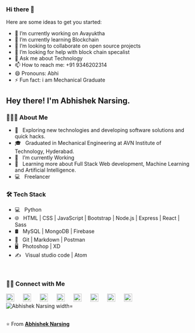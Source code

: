 ### Hi there 👋


Here are some ideas to get you started:

- 🔭 I’m currently working on Avayuktha
- 🌱 I’m currently learning Blockchain
- 👯 I’m looking to collaborate on open source projects
- 🤔 I’m looking for help with block chain specalist
- 💬 Ask me about Technology
- 📫 How to reach me: +91 9346202314
- 😄 Pronouns: Abhi
- ⚡ Fun fact: i am Mechanical Graduate



<h2> Hey there! I'm Abhishek Narsing.</h2>

<h3> 👨🏻‍💻 About Me </h3>

- 🤔 &nbsp; Exploring new technologies and developing software solutions and quick hacks.
- 🎓 &nbsp; Graduated in Mechanical Engineering at AVN Institute of Technology, Hyderabad.
- 🔭 &nbsp; I’m currently Working
- 🌱 &nbsp; Learning more about Full Stack Web development, Machine Learning and Artificial Intelligence.
- 💻 &nbsp; Freelancer

<h3>🛠 Tech Stack</h3>

- 💻 &nbsp; Python
- 🌐 &nbsp; HTML | CSS | JavaScript | Bootstrap | Node.js | Express | React | Sass
- 🛢 &nbsp; MySQL | MongoDB | Firebase
- 🔧 &nbsp; Git | Markdown | Postman
- 🖥 &nbsp; Photoshop | XD
- ✍️ &nbsp; Visual studio code | Atom

<br/>


<h3> 🤝🏻 Connect with Me </h3>

<a href="https://nabhishek.com"  style="margin-right: 20px; text-decoration:none;">
  <img alt="abhishek" width="22px" src="https://cdn.jsdelivr.net/npm/simple-icons@3.1.0/icons/googlechrome.svg" />
</a>

<a href="https://codepen.io/abhisheknarsing"  style="margin-right: 20px; text-decoration:none;">
  <img alt="Abhishek Narsing" width="22px" src="https://cdn.jsdelivr.net/npm/simple-icons@3.1.0/icons/codepen.svg" />
</a>

<a href="https://www.linkedin.com/in/abhisheknarsing"  style="margin-right: 20px; text-decoration:none;">
  <img alt="Abhishek Narsing" width="22px" src="https://cdn.jsdelivr.net/npm/simple-icons@v3/icons/linkedin.svg" />
</a>
<a href="https://github.com/abhishekNarsing"  style="margin-right: 20px; text-decoration:none;">
  <img alt="Abhishek Narsing" width="22px" src="https://cdn.jsdelivr.net/npm/simple-icons@v3/icons/github.svg" />
</a>
<a href="https://www.hackerrank.com/abhishekNarsing" style="margin-right: 20px; text-decoration:none;">
  <img alt="Abhishek Narsing Hackerrank" width="22px" src="https://cdn.jsdelivr.net/npm/simple-icons@v3/icons/hackerrank.svg" />
</a>
<a href="https://www.facebook.com/abhisheknarsing/"  style="margin-right: 20px; text-decoration:none;">
  <img alt="Abhishek Narsing" width="22px" src="https://cdn.jsdelivr.net/npm/simple-icons@3.1.0/icons/facebook.svg" />
</a>
<a href="https://www.instagram.com/abhishek_narsing"  style="margin-right: 20px; text-decoration: none;">
  <img alt="Abhishek Narsing" width="22px" src="https://cdn.jsdelivr.net/npm/simple-icons@3.1.0/icons/instagram.svg" />
</a>

<a href="https://www.youtube.com/c/abhisheknarsing"  style="margin-right: 20px; text-decoration: none;">
  <img alt="Abhishek Narsings Youtube" width="22px" src="https://cdn.jsdelivr.net/npm/simple-icons@3.1.0/icons/youtube.svg" />
</a>

<a href="https://twitter.com/abhisheknarsing" style="margin-right: 20px; text-decoration: none;">
  <img alt="Abhishek Narsing width="22px" src="https://cdn.jsdelivr.net/npm/simple-icons@v3/icons/twitter.svg" />
</a>

<br />
<br />

⭐️ From **[Abhishek Narsing](https://github.com/Abhisheknarsing)**
